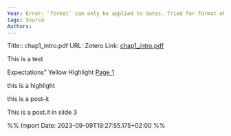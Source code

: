 ```yaml
---
Year: Error: `format` can only be applied to dates. Tried for format object
tags: Source 
Authors: 
---
```



Title:: chap1_intro.pdf
URL: 
Zotero Link: [chap1_intro.pdf](zotero://select/library/items/SFBFGG4F)


This is a test 
 
Expectations” Yellow Highlight [Page 1](zotero://open-pdf/library/items/SFBFGG4F?page=1&annotation=3TXGAB7H) 
 
this is a highlight 
 
 
 
this is a post-it 
 
This is a post.it in slide 3 
 


%% Import Date: 2023-09-09T19:27:55.175+02:00 %%
